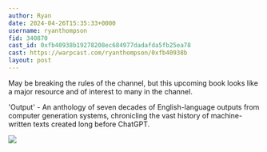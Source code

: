 ```yaml
---
author: Ryan
date: 2024-04-26T15:35:33+0000
username: ryanthompson
fid: 340870
cast_id: 0xfb40938b19278208ec684977dadafda5fb25ea78
cast: https://warpcast.com/ryanthompson/0xfb40938b
layout: post
---
```

May be breaking the rules of the channel, but this upcoming book looks like a major resource and of interest to many in the channel.  
  
'Output' - An anthology of seven decades of English-language outputs from computer generation systems, chronicling the vast history of machine-written texts created long before ChatGPT.  

![](https://imagedelivery.net/BXluQx4ige9GuW0Ia56BHw/e107a72e-d6e7-4ed3-cc93-cc85958f4b00/original)